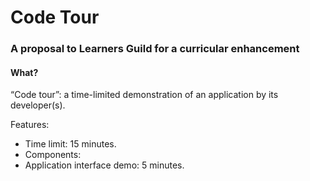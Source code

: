 # Code Tour

### A proposal to Learners Guild for a curricular enhancement

#### What?

“Code tour”: a time-limited demonstration of an application by its developer\(s\).

Features:

* Time limit: 15 minutes.
* Components:
* Application interface demo: 5 minutes.



